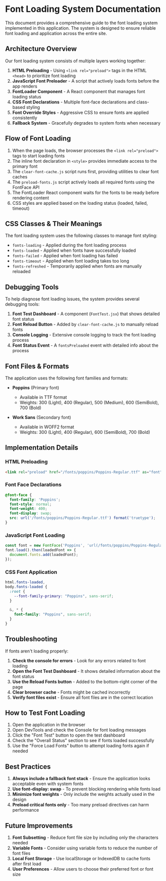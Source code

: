 # Font Loading System Documentation

This document provides a comprehensive guide to the font loading system implemented in this application. The system is designed to ensure reliable font loading and application across the entire site.

## Architecture Overview

Our font loading system consists of multiple layers working together:

1. **HTML Preloading** - Using `<link rel="preload">` tags in the HTML `<head>` to prioritize font loading
2. **JavaScript Font Preloader** - A script that actively loads fonts before the app renders
3. **FontLoader Component** - A React component that manages font loading status
4. **CSS Font Declarations** - Multiple font-face declarations and class-based styling
5. **Font Override Styles** - Aggressive CSS to ensure fonts are applied consistently
6. **Fallback System** - Gracefully degrades to system fonts when necessary

## Flow of Font Loading

1. When the page loads, the browser processes the `<link rel="preload">` tags to start loading fonts
2. The inline font declaration in `<style>` provides immediate access to the primary font
3. The `clear-font-cache.js` script runs first, providing utilities to clear font caches
4. The `preload-fonts.js` script actively loads all required fonts using the FontFace API
5. The FontLoader React component waits for the fonts to be ready before rendering content
6. CSS styles are applied based on the loading status (loaded, failed, timeout)

## CSS Classes & Their Meanings

The font loading system uses the following classes to manage font styling:

- `fonts-loading` - Applied during the font loading process
- `fonts-loaded` - Applied when fonts have successfully loaded
- `fonts-failed` - Applied when font loading has failed
- `fonts-timeout` - Applied when font loading takes too long
- `fonts-refreshed` - Temporarily applied when fonts are manually reloaded

## Debugging Tools

To help diagnose font loading issues, the system provides several debugging tools:

1. **Font Test Dashboard** - A component (`FontTest.jsx`) that shows detailed font status
2. **Font Reload Button** - Added by `clear-font-cache.js` to manually reload fonts
3. **Console Logging** - Extensive console logging to track the font loading process
4. **Font Status Event** - A `fontsPreloaded` event with detailed info about the process

## Font Files & Formats

The application uses the following font families and formats:

- **Poppins** (Primary font)
  - Available in TTF format
  - Weights: 300 (Light), 400 (Regular), 500 (Medium), 600 (SemiBold), 700 (Bold)
  
- **Work Sans** (Secondary font)
  - Available in WOFF2 format
  - Weights: 300 (Light), 400 (Regular), 600 (SemiBold), 700 (Bold)

## Implementation Details

### HTML Preloading

```html
<link rel="preload" href="/fonts/poppins/Poppins-Regular.ttf" as="font" type="font/ttf" crossorigin>
```

### Font Face Declarations

```css
@font-face {
  font-family: 'Poppins';
  font-style: normal;
  font-weight: 400;
  font-display: swap;
  src: url('/fonts/poppins/Poppins-Regular.ttf') format('truetype');
}
```

### JavaScript Font Loading

```javascript
const font = new FontFace('Poppins', 'url(/fonts/poppins/Poppins-Regular.ttf)');
font.load().then(loadedFont => {
  document.fonts.add(loadedFont);
});
```

### CSS Font Application

```scss
html.fonts-loaded,
body.fonts-loaded {
  :root {
    --font-family-primary: "Poppins", sans-serif;
  }
  
  &, * {
    font-family: "Poppins", sans-serif;
  }
}
```

## Troubleshooting

If fonts aren't loading properly:

1. **Check the console for errors** - Look for any errors related to font loading
2. **Open the Font Test Dashboard** - It shows detailed information about the font status
3. **Use the Reload Fonts button** - Added to the bottom-right corner of the page
4. **Clear browser cache** - Fonts might be cached incorrectly
5. **Verify font files exist** - Ensure all font files are in the correct location

## How to Test Font Loading

1. Open the application in the browser
2. Open DevTools and check the Console for font loading messages
3. Click the "Font Test" button to open the test dashboard
4. Check the "Overall Status" section to see if fonts loaded successfully
5. Use the "Force Load Fonts" button to attempt loading fonts again if needed

## Best Practices

1. **Always include a fallback font stack** - Ensure the application looks acceptable even with system fonts
2. **Use font-display: swap** - To prevent blocking rendering while fonts load
3. **Minimize font weights** - Only include the weights actually used in the design
4. **Preload critical fonts only** - Too many preload directives can harm performance

## Future Improvements

1. **Font Subsetting** - Reduce font file size by including only the characters needed
2. **Variable Fonts** - Consider using variable fonts to reduce the number of font files
3. **Local Font Storage** - Use localStorage or IndexedDB to cache fonts after first load
4. **User Preferences** - Allow users to choose their preferred font or font size 